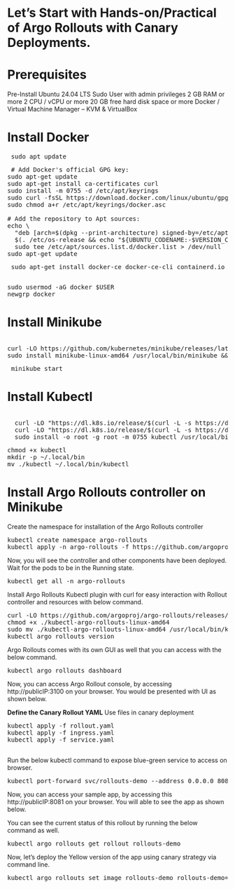 # Let’s Start with Hands-on/Practical of Argo Rollouts with Canary Deployments.

# Prerequisites
Pre-Install Ubuntu 24.04 LTS
Sudo User with admin privileges
2 GB RAM or more
2 CPU / vCPU or more
20 GB free hard disk space or more
Docker / Virtual Machine Manager – KVM & VirtualBox



# Install Docker
<pre> sudo apt update </pre>
<pre> # Add Docker's official GPG key:
sudo apt-get update
sudo apt-get install ca-certificates curl
sudo install -m 0755 -d /etc/apt/keyrings
sudo curl -fsSL https://download.docker.com/linux/ubuntu/gpg -o /etc/apt/keyrings/docker.asc
sudo chmod a+r /etc/apt/keyrings/docker.asc

# Add the repository to Apt sources:
echo \
  "deb [arch=$(dpkg --print-architecture) signed-by=/etc/apt/keyrings/docker.asc] https://download.docker.com/linux/ubuntu \
  $(. /etc/os-release && echo "${UBUNTU_CODENAME:-$VERSION_CODENAME}") stable" | \
  sudo tee /etc/apt/sources.list.d/docker.list > /dev/null
sudo apt-get update </pre>

<pre> sudo apt-get install docker-ce docker-ce-cli containerd.io docker-buildx-plugin docker-compose-plugin </pre>

<pre> 
sudo usermod -aG docker $USER
newgrp docker
</pre>

# Install Minikube
<pre> 
curl -LO https://github.com/kubernetes/minikube/releases/latest/download/minikube-linux-amd64
sudo install minikube-linux-amd64 /usr/local/bin/minikube && rm minikube-linux-amd64
</pre>
<pre> minikube start </pre>

# Install Kubectl
<pre> 
  curl -LO "https://dl.k8s.io/release/$(curl -L -s https://dl.k8s.io/release/stable.txt)/bin/linux/amd64/kubectl"
  curl -LO "https://dl.k8s.io/release/$(curl -L -s https://dl.k8s.io/release/stable.txt)/bin/linux/amd64/kubectl.sha256"
  sudo install -o root -g root -m 0755 kubectl /usr/local/bin/kubectl
</pre>

<pre>
chmod +x kubectl
mkdir -p ~/.local/bin
mv ./kubectl ~/.local/bin/kubectl
</pre>

# Install Argo Rollouts controller on Minikube
Create the namespace for installation of the Argo Rollouts controller

<pre>kubectl create namespace argo-rollouts
kubectl apply -n argo-rollouts -f https://github.com/argoproj/argorollouts/releases/latest/download/install.yaml
</pre>
Now, you will see the controller and other components have been deployed. Wait for the pods to be in the Running state.

<pre>
kubectl get all -n argo-rollouts
</pre>

Install Argo Rollouts Kubectl plugin with curl for easy interaction with Rollout controller and resources with below command.

<pre>
curl -LO https://github.com/argoproj/argo-rollouts/releases/latest/download/kubectl-argo-rollouts-linux-amd64
chmod +x ./kubectl-argo-rollouts-linux-amd64
sudo mv ./kubectl-argo-rollouts-linux-amd64 /usr/local/bin/kubectl-argo-rollouts
kubectl argo rollouts version
</pre>

Argo Rollouts comes with its own GUI as well that you can access with the below command.

<pre>kubectl argo rollouts dashboard </pre>
Now, you can access Argo Rollout console, by accessing http://publicIP:3100 on your browser. You would be presented with UI as shown below.

**Define the Canary Rollout YAML**
Use files in canary deployment

<pre>
kubectl apply -f rollout.yaml
kubectl apply -f ingress.yaml
kubectl apply -f service.yaml
  </pre>

Run the below kubectl command to expose blue-green service to access on browser.

<pre>kubectl port-forward svc/rollouts-demo --address 0.0.0.0 8081:80</pre>
Now, you can access your sample app, by accessing this http://publicIP:8081 on your browser. You will able to see the app as shown below.

You can see the current status of this rollout by running the below command as well.

<pre>kubectl argo rollouts get rollout rollouts-demo</pre>

Now, let’s deploy the Yellow version of the app using canary strategy via command line.

<pre>kubectl argo rollouts set image rollouts-demo rollouts-demo=argoproj/rollouts-demo:yellow </pre>



